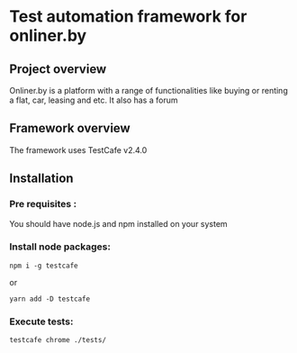 # Test automation framework for onliner.by

## Project overview

Onliner.by is a platform with a range of functionalities like buying or renting a flat, car, leasing and etc. It also has a forum

## Framework overview

The framework uses TestCafe v2.4.0

## Installation 

### Pre requisites :

You should have node.js and npm installed on your system

### Install node packages:

`npm i -g testcafe`

or

`yarn add -D testcafe`

### Execute tests:

`testcafe chrome ./tests/`

